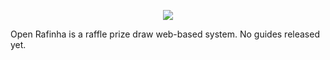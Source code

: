 <p align="center" width="100%">
    <img src="https://i.imgur.com/HWgWhuo.png">
</p>

Open Rafinha is a raffle prize draw web-based system. No guides released yet.